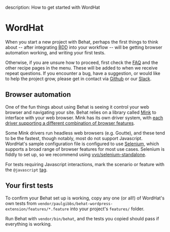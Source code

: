 description: How to get started with WordHat
# WordHat

When you start a new project with Behat, perhaps the first things to think about -- after integrating <abbr title="Behavior Driven Development">BDD</abbr> into your workflow -- will be getting browser automation working, and writing your first tests.

Otherwise, if you are unsure how to proceed, first check the [FAQ](/recipes/faq.md) and the other recipe pages in the menu. These will be added to when we receive repeat questions. If you encounter a bug, have a suggestion, or would like to help the project grow, please get in contact via [Github](https://github.com/paulgibbs/behat-wordpress-extension) or our [Slack](https://wordhat.herokuapp.com).


## Browser automation

One of the fun things about using Behat is seeing it control your web browser and navigating your site. Behat relies on a library called [Mink](http://mink.behat.org/en/latest/) to interface with your web browser. Mink has its own driver system, with [each driver supporting a different combination of browser features](http://mink.behat.org/en/latest/guides/drivers.html#driver-feature-support).

Some Mink drivers run headless web browsers (e.g. Goutte), and these tend to be the fastest, though notably, most do not support Javascript. WordHat's sample configuration file is configured to use [Selenium](http://www.seleniumhq.org/), which supports a broad range of browser features for most use cases. Selenium is fiddly to set up, so we recommend using [vvo/selenium-standalone](https://github.com/vvo/selenium-standalone#command-line-interface).

For tests requiring Javascript interactions, mark the scenario or feature with the `@javascript` [tag](http://behat.org/en/latest/user_guide/organizing.html#tags).

## Your first tests

To confirm your Behat set up is working, copy any one (or all!) of WordHat's own tests from `vendor/paulgibbs/behat-wordpress-extension/features/*.feature` into your project's `features/` folder.

Run Behat with `vendor/bin/behat`, and the tests you copied should pass if everything is working.
